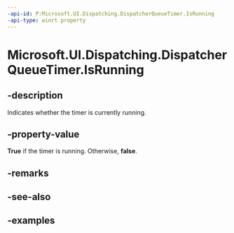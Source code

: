 ```yaml
---
-api-id: P:Microsoft.UI.Dispatching.DispatcherQueueTimer.IsRunning
-api-type: winrt property
---
```


# Microsoft.UI.Dispatching.DispatcherQueueTimer.IsRunning

<!--
public bool IsRunning { get; }
-->

## -description

Indicates whether the timer is currently running.

## -property-value

**True** if the timer is running. Otherwise, **false**.

## -remarks

## -see-also

## -examples
